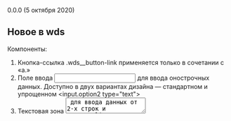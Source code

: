 0.0.0 (5 октября 2020)

## Новое в wds

Компоненты:

1. Кнопка-ссылка .wds__button-link применяется только в сочетании с «a.» 
2. Поле ввода <input type="text"> для ввода онострочных данных. Доступно в двух вариантах дизайна — стандартном и упрощенном <input.option2 type="text">
3. Текстовая зона <textarea> для ввода данных от 2-х строк и более.
4. Чекбокс стандартного вида .wds__checkbox для выбора 1 и более вариантов
5. Радиокнопка стандартного вида .wds__radio для выбора единственного варианта из множества
6. Радиогруппа-переключатель .wds__radiogroup-toggle 
7. Дизайн стандартного тега <table> для отобраажения данных в виде таблицы

## Исправлено

1. Кнопка <Button> получила новые состояния focused и disabled